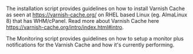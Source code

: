 The installation script provides guidelines on how to install Varnish Cache as seen at https://varnish-cache.org/ on RHEL based Linux (eg. AlmaLinux 8) that has WHM/cPanel.
Read more about Varnish Cache here https://varnish-cache.org/intro/index.html#intro.

The Monitoring script provides guidelines on how to setup a monitor plus notifications for the Varnish Cache and how it's currently performing.
